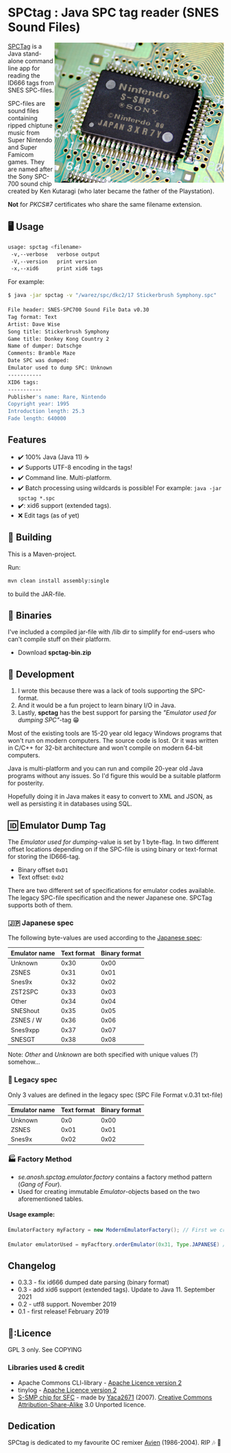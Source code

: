 # SPCtag : Java SPC tag reader (SNES Sound Files)
<img src="spc700.jpg" width="395" height="326" align="right">

[SPCTag](https://github.com/ullenius/spctag) is a Java stand-alone command line app for reading the ID666 tags from SNES SPC-files.

SPC-files are sound files containing ripped chiptune music from Super Nintendo and Super Famicom games. They are named after the Sony SPC-700 sound chip created by Ken Kutaragi (who later became the father of the Playstation).

**Not** for *PKCS#7* certificates who share the same filename extension.

## :desktop_computer: Usage

```sh
usage: spctag <filename>
 -v,--verbose   verbose output
 -V,--version   print version
 -x,--xid6      print xid6 tags
```

For example:
```sh
$ java -jar spctag -v "/warez/spc/dkc2/17 Stickerbrush Symphony.spc"

File header: SNES-SPC700 Sound File Data v0.30
Tag format: Text
Artist: Dave Wise
Song title: Stickerbrush Symphony
Game title: Donkey Kong Country 2
Name of dumper: Datschge
Comments: Bramble Maze
Date SPC was dumped:
Emulator used to dump SPC: Unknown
-----------
XID6 tags:
-----------
Publisher's name: Rare, Nintendo
Copyright year: 1995
Introduction length: 25.3
Fade length: 640000
```

## Features

* :heavy_check_mark: 100% Java (Java 11) :coffee:
* :heavy_check_mark: Supports UTF-8 encoding in the tags!
* :heavy_check_mark: Command line. Multi-platform.
* :heavy_check_mark: Batch processing using wildcards is possible! For example: `java -jar spctag *.spc`
* :heavy_check_mark:: xid6 support (extended tags).
* :x: Edit tags (as of yet)

## :floppy_disk: Building
This is a Maven-project.

Run:
```sh
mvn clean install assembly:single
```
to build the JAR-file.

## :file_folder: Binaries
I've included a compiled jar-file with /lib dir to simplify for end-users who can't compile stuff on their platform.
* Download **spctag-bin.zip**


## :wrench: Development
1. I wrote this because there was a lack of tools supporting the SPC-format.
1. And it would be a fun project to learn binary I/O in Java.
1. Lastly, **spctag** has the best support for parsing the *"Emulator used for dumping SPC"*-tag :grin:

Most of the existing tools are 15-20 year old legacy Windows programs that won't run on modern computers. The source code is lost. Or it was written in C/C++ for 32-bit architecture and won't compile on modern 64-bit computers.

Java is multi-platform and you can run and compile 20-year old Java programs without any issues. So I'd figure this would be a suitable platform for posterity.

Hopefully doing it in Java makes it easy to convert to XML and JSON, as well as persisting it in databases using SQL.

## :id: Emulator Dump Tag
The *Emulator used for dumping*-value is set by 1 byte-flag. In two different 
offset locations depending on if the SPC-file is using binary or text-format for 
storing the ID666-tag.

* Binary offset   `0xD1`
* Text offset:    `0xD2`

There are two different set of specifications for emulator codes available. The legacy SPC-file specification and the newer Japanese one. SPCTag supports both of them.

### :jp: Japanese spec
The following byte-values are used according to the [Japanese spec](https://dgrfactory.jp/spcplay/id666.html):

Emulator name | Text format | Binary format
------------ | -------------| -------------
Unknown | 0x30 | 0x00
ZSNES | 0x31 | 0x01
Snes9x| 0x32 | 0x02
ZST2SPC| 0x33| 0x03
Other | 0x34 | 0x04
SNEShout| 0x35 | 0x05
ZSNES / W | 0x36 | 0x06
Snes9xpp | 0x37 | 0x07
SNESGT | 0x38 | 0x08

Note: *Other* and *Unknown* are both specified with unique values (?) somehow...

### :older_woman: Legacy spec
Only 3 values are defined in the legacy spec (SPC File Format v.0.31 txt-file)

Emulator name | Text format | Binary format
------------ | -------------| -------------
Unknown | 0x0 | 0x00
ZSNES | 0x01 | 0x01
Snes9x| 0x02 | 0x02

### :factory: Factory Method
* *se.anosh.spctag.emulator.factory* contains a factory method pattern (*Gang of Four*). 
* Used for creating immutable *Emulator*-objects based on the two aforementioned tables.

#### Usage example:
```java
EmulatorFactory myFactory = new ModernEmulatorFactory(); // First we create the factory

Emulator emulatorUsed = myFacftory.orderEmulator(0x31, Type.JAPANESE) // Type.LEGACY is also available
```

## Changelog
* 0.3.3 - fix id666 dumped date parsing (binary format)
* 0.3 - add xid6 support (extended tags). Update to Java 11. September 2021
* 0.2 - utf8 support. November 2019
* 0.1 - first release! February 2019

## :scroll::Licence
GPL 3 only. See COPYING

### Libraries used & credit
* Apache Commons CLI-library - [Apache Licence version 2](https://www.apache.org/licenses/LICENSE-2.0)
* tinylog - [Apache Licence version 2](https://www.apache.org/licenses/LICENSE-2.0)
* [S-SMP chip for SFC](https://commons.wikimedia.org/wiki/File:S-SMP_01.jpg) - made by [Yaca2671](https://commons.wikimedia.org/wiki/User_talk:Yaca2671) (2007). [Creative Commons Attribution-Share-Alike](https://creativecommons.org/licenses/by-sa/3.0/) 3.0 Unported licence.

## Dedication
SPCtag is dedicated to my favourite OC remixer [Avien](https://ocremix.org/artist/4402/avien) (1986-2004). RIP :notes: :saxophone:
